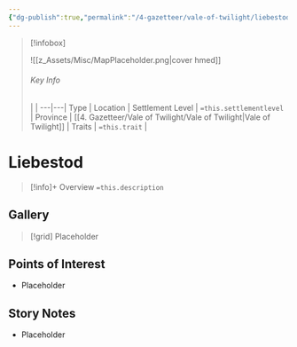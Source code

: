```yaml
---
{"dg-publish":true,"permalink":"/4-gazetteer/vale-of-twilight/liebestod/liebestod/","noteIcon":""}
---
```



> [!infobox]
> 
> ![[z_Assets/Misc/MapPlaceholder.png\|cover hmed]]
> ###### Key Info
>  |   |
> ---|---|
> Type | Location |
> Settlement Level | `=this.settlementlevel` |
> Province | [[4. Gazetteer/Vale of Twilight/Vale of Twilight\|Vale of Twilight]] |
> Traits | `=this.trait` |

# Liebestod

> [!info]+ Overview
> `=this.description`

## Gallery

>[!grid]
>Placeholder


## Points of Interest

- Placeholder

## Story Notes

- Placeholder